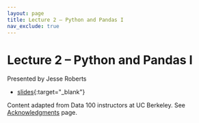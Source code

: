 ```yaml
---
layout: page
title: Lecture 2 – Python and Pandas I
nav_exclude: true
---
```


# Lecture 2 – Python and Pandas I

Presented by Jesse Roberts

- [slides](https://docs.google.com/presentation/d/1Yscmgm8yijvpCBA50_CcUaCrFhWBI0JrdDLA8c_YXOk/edit?usp=sharing){:target="_blank"}
<!-- - [code](https://data100.datahub.berkeley.edu/hub/user-redirect/git-pull?repo=https%3A%2F%2Fgithub.com%2FDS-100%2Ffa24-student&urlpath=lab%2Ftree%2Ffa24-student%2Flecture%2Flec02%2Flec02.ipynb&branch=main){:target="_blank"}
- [code HTML](../../resources/assets/lectures/lec02/lec02.html){:target="_blank"}
- [code (Data 8)](https://data100.datahub.berkeley.edu/hub/user-redirect/git-pull?repo=https%3A%2F%2Fgithub.com%2FDS-100%2Ffa24-student&urlpath=lab%2Ftree%2Ffa24-student%2Flecture%2Flec02%2Fdata8_translation_examples.ipynb&branch=main){:target="_blank"}
- [code HTML (Data 8)](../../resources/assets/lectures/lec02/data8_translation_examples.html){:target="_blank"} -->


Content adapted from Data 100 instructors at UC Berkeley. See [Acknowledgments](../../acks) page.